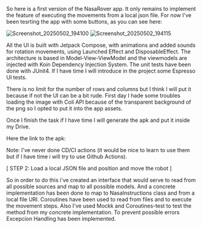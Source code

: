 So here is a first version of the NasaRover app. It only remains to implement the feature of executing the movements from a local json file. For now I've been tesrting the app with some buttons, as you can see here:

![Screenshot_20250502_194100](https://github.com/user-attachments/assets/53b1d418-a82d-48f7-adf5-0880828dea05)
![Screenshot_20250502_194115](https://github.com/user-attachments/assets/e9d59a0b-2ae5-40b1-9dc0-0a1e14ddad99)

All the UI is built with Jetpack Compose, with animations and added sounds for rotation movements, using Launched Effect and DisposableEffect.
The architecture is based in Model-View-ViewModel and the viewmodels are injected with Koin Dependency Injection System.
The unit tests have been done with JUnit4. If I have time I will introduce in the project some Espresso UI tests.

There is no limit for the number of rows and columns but I think I will put it because if not the UI can be a bit rude. 
First day I hade some troubles loading the image with Coil API because of the transparent background of the png so I opted to put it into the app assets.

Once I finish the task if I have time I will generate the apk and put it inside my Drive.

Here the link to the apk: 

Note: I've never done CD/CI actions (it would be nice to learn to use them but if I have time i will try to use Github Actions).

[ STEP 2: Load a local JSON file and position and move the robot ]

So in order to do this i've created an interface that would serve to read from all possible sources and map to all possible models.
And a concrete implementation has been done to map to NasaInstructions class and from a local file URI.
Coroutines have been used to read from files and to execute the movement steps.
Also I've used Mockk and Coroutines-test to test the method from my concrete implementation.
To prevent possible errors Excepcion Handling has been implemented.
